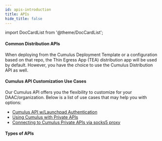 ```yaml
---
id: apis-introduction
title: APIs
hide_title: false
---
```


import DocCardList from '@theme/DocCardList';

#### Common Distribution APIs
When deploying from the Cumulus Deployment Template or a configuration based on that repo, the Thin Egress App (TEA) distribution app will be used by default. However, you have the choice to use the Cumulus Distribution API as well.

#### Cumulus API Customization Use Cases

Our Cumulus API offers you the flexibility to customize for your DAAC/organization. Below is a list of use cases that may help you with options:

- [Cumulus API w/Launchpad Authentication](https://wiki.earthdata.nasa.gov/display/CUMULUS/Cumulus+API+with+Launchpad+Authentication)
- [Using Cumulus with Private APIs](https://wiki.earthdata.nasa.gov/display/CUMULUS/Using+Cumulus+with+Private+APIs)
- [Connecting to Cumulus Private APIs via socks5 proxy](https://wiki.earthdata.nasa.gov/display/CUMULUS/Connecting+to+Cumulus+Private+APIs+via+socks5+proxy)

#### Types of APIs
<DocCardList />
